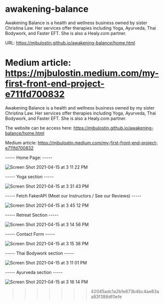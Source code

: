# awakening-balance
Awakening Balance is a health and wellness business owned by sister Christina Law. Her services offer therapies including Yoga, Ayurveda, Thai Bodywork, and Faster EFT. She is also a Healy.com partner.

URL: https://mjbulostin.github.io/awakening-balance/home.html

Medium article: https://mjbulostin.medium.com/my-first-front-end-project-e711fd700832
=======
Awakening Balance is a health and wellness business owned by my sister Christina Law. Her services offer therapies including Yoga, Ayurveda, Thai Bodywork, and Faster EFT. She is also a Healy.com partner.

The website can be access here: https://mjbulostin.github.io/awakening-balance/home.html

Medium article: https://mjbulostin.medium.com/my-first-front-end-project-e711fd700832

----- Home Page: -----

![Screen Shot 2021-04-15 at 3 11 22 PM](https://user-images.githubusercontent.com/56733715/114927309-526c9080-9dff-11eb-89aa-07e47d3aa019.png)

----- Yoga section -----

![Screen Shot 2021-04-15 at 3 31 43 PM](https://user-images.githubusercontent.com/56733715/114928222-5a790000-9e00-11eb-9ac0-4c9e733f5706.png)

----- Fetch FakerAPI (Meet our Instructors / See our Reviews) -----

![Screen Shot 2021-04-15 at 3 45 12 PM](https://user-images.githubusercontent.com/56733715/114929310-9e203980-9e01-11eb-9add-0ed9442ca261.png)

----- Retreat Section -----

![Screen Shot 2021-04-15 at 3 14 56 PM](https://user-images.githubusercontent.com/56733715/114927367-60221600-9dff-11eb-8662-60b9b687964a.png)

----- Contact Form -----

![Screen Shot 2021-04-15 at 3 15 38 PM](https://user-images.githubusercontent.com/56733715/114927425-6fa15f00-9dff-11eb-972a-3556bbc8edf9.png)

----- Thai Bodywork section -----

![Screen Shot 2021-04-15 at 3 11 01 PM](https://user-images.githubusercontent.com/56733715/114927490-847df280-9dff-11eb-9cab-3b37ce135b7c.png)

----- Ayurveda section -----

![Screen Shot 2021-04-15 at 3 16 14 PM](https://user-images.githubusercontent.com/56733715/114927517-8e9ff100-9dff-11eb-99b2-f26aefa0fd30.png)


>>>>>>> 42045adc1a2b1e873b4bc4ae83aa83f388df0efe
